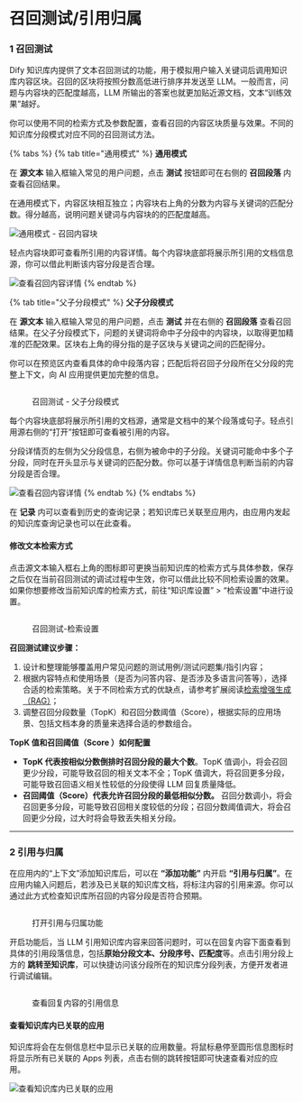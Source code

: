 # 召回测试/引用归属

### 1 召回测试

Dify 知识库内提供了文本召回测试的功能，用于模拟用户输入关键词后调用知识库内容区块。召回的区块将按照分数高低进行排序并发送至 LLM。一般而言，问题与内容块的匹配度越高，LLM 所输出的答案也就更加贴近源文档，文本“训练效果”越好。

你可以使用不同的检索方式及参数配置，查看召回的内容区块质量与效果。不同的知识库分段模式对应不同的召回测试方法。

{% tabs %}
{% tab title="通用模式" %}
**通用模式**

在 **源文本** 输入框输入常见的用户问题，点击 **测试** 按钮即可在右侧的 **召回段落** 内查看召回结果。

在通用模式下，内容区块相互独立；内容块右上角的分数为内容与关键词的匹配分数。得分越高，说明问题关键词与内容块的的匹配度越高。

![通用模式 - 召回内容块](https://assets-docs.dify.ai/2024/12/806967bb36e74fc744b34887cd3ebe52.png)

轻点内容块即可查看所引用的内容详情。每个内容块底部将展示所引用的文档信息源，你可以借此判断该内容分段是否合理。

![查看召回内容详情](https://assets-docs.dify.ai/2024/12/419ac78ad21ea198b08f89c4f5fde485.png)
{% endtab %}

{% tab title="父子分段模式" %}
**父子分段模式**

在 **源文本** 输入框输入常见的用户问题，点击 **测试** 并在右侧的 **召回段落** 查看召回结果。在父子分段模式下，问题的关键词将命中子分段中的内容块，以取得更加精准的匹配效果。区块右上角的得分指的是子区块与关键词之间的匹配得分。

你可以在预览区内查看具体的命中段落内容；匹配后将召回子分段所在父分段的完整上下文，向 AI 应用提供更加完整的信息。

<figure><img src="https://assets-docs.dify.ai/2024/12/6f0b99f97b138805bf4665d0c5c16f26.png" alt=""><figcaption><p>召回测试 - 父子分段模式</p></figcaption></figure>

每个内容块底部将展示所引用的文档源，通常是文档中的某个段落或句子。轻点引用源右侧的“打开”按钮即可查看被引用的内容。

分段详情页的左侧为父分段信息，右侧为被命中的子分段。关键词可能命中多个子分段，同时在开头显示与关键词的匹配分数。你可以基于详情信息判断当前的内容分段是否合理。

![查看召回内容详情](https://assets-docs.dify.ai/2024/12/22103227f8a25069d147160254f69512.png)
{% endtab %}
{% endtabs %}

在 **记录** 内可以查看到历史的查询记录；若知识库已关联至应用内，由应用内发起的知识库查询记录也可以在此查看。

#### 修改文本检索方式

点击源文本输入框右上角的图标即可更换当前知识库的检索方式与具体参数，保存之后仅在当前召回测试的调试过程中生效，你可以借此比较不同检索设置的效果。如果你想要修改当前知识库的检索方式，前往“知识库设置” > “检索设置”中进行设置。

<figure><img src="https://assets-docs.dify.ai/2024/12/86b78cb114a843c9dedcba1fe12e3b02.png" alt=""><figcaption><p>召回测试-检索设置</p></figcaption></figure>

**召回测试建议步骤：**

1. 设计和整理能够覆盖用户常见问题的测试用例/测试问题集/指引内容；
2. 根据内容特点和使用场景（是否为问答内容、是否涉及多语言问答等），选择合适的检索策略。关于不同检索方式的优缺点，请参考扩展阅读[检索增强生成（RAG）](../../learn-more/extended-reading/retrieval-augment/)；
3. 调整召回分段数量（TopK）和召回分数阈值（Score），根据实际的应用场景、包括文档本身的质量来选择合适的参数组合。

**TopK 值和召回阈值（Score ）如何配置**

* **TopK 代表按相似分数倒排时召回分段的最大个数**。TopK 值调小，将会召回更少分段，可能导致召回的相关文本不全；TopK 值调大，将召回更多分段，可能导致召回语义相关性较低的分段使得 LLM 回复质量降低。
* **召回阈值（Score）代表允许召回分段的最低相似分数。** 召回分数调小，将会召回更多分段，可能导致召回相关度较低的分段；召回分数阈值调大，将会召回更少分段，过大时将会导致丢失相关分段。

***

### 2 引用与归属

在应用内的“上下文”添加知识库后，可以在 **“添加功能”** 内开启 **“引用与归属”**。在应用内输入问题后，若涉及已关联的知识库文档，将标注内容的引用来源。你可以通过此方式检查知识库所召回的内容分段是否符合预期。

<figure><img src="https://assets-docs.dify.ai/dify-enterprise-mintlify/zh_CN/guides/knowledge-base/c50a37d96be8b631c02483144c226cd7.png" alt=""><figcaption><p>打开引用与归属功能</p></figcaption></figure>

开启功能后，当 LLM 引用知识库内容来回答问题时，可以在回复内容下面查看到具体的引用段落信息，包括**原始分段文本、分段序号、匹配度**等。点击引用分段上方的 **跳转至知识库**，可以快捷访问该分段所在的知识库分段列表，方便开发者进行调试编辑。

<figure><img src="https://assets-docs.dify.ai/dify-enterprise-mintlify/zh_CN/guides/knowledge-base/a70595731965d75bf97b637cf067eabd.png" alt=""><figcaption><p>查看回复内容的引用信息</p></figcaption></figure>

#### 查看知识库内已关联的应用

知识库将会在左侧信息栏中显示已关联的应用数量。将鼠标悬停至圆形信息图标时将显示所有已关联的 Apps 列表，点击右侧的跳转按钮即可快速查看对应的应用。

![查看知识库内已关联的应用](https://assets-docs.dify.ai/2024/12/28899b9b0eba8996f364fb74e5b94c7f.png)
